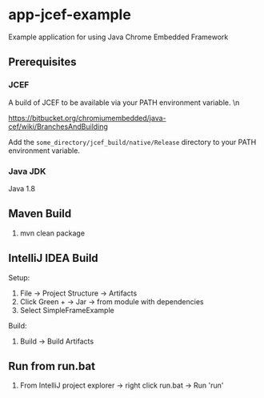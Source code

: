 # app-jcef-example

Example application for using Java Chrome Embedded Framework

## Prerequisites

### JCEF

A build of JCEF to be available via your PATH environment variable. \n

https://bitbucket.org/chromiumembedded/java-cef/wiki/BranchesAndBuilding

Add the `some_directory/jcef_build/native/Release` directory to your PATH environment variable.

### Java JDK

Java 1.8

## Maven Build

1. mvn clean package

## IntelliJ IDEA Build

Setup:

1. File -> Project Structure -> Artifacts 
2. Click Green + -> Jar -> from module with dependencies
3. Select SimpleFrameExample

Build:

1. Build -> Build Artifacts

## Run from run.bat

1. From IntelliJ project explorer -> right click run.bat -> Run 'run'

